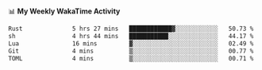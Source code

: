<!--
**stamp711/stamp711** is a ✨ _special_ ✨ repository because its `README.md` (this file) appears on your GitHub profile.

Here are some ideas to get you started:

- 🔭 I’m currently working on ...
- 🌱 I’m currently learning ...
- 👯 I’m looking to collaborate on ...
- 🤔 I’m looking for help with ...
- 💬 Ask me about ...
- 📫 How to reach me: ...
- 😄 Pronouns: ...
- ⚡ Fun fact: ...
-->

📊 **My Weekly WakaTime Activity**

<!--START_SECTION:waka-->

```txt
Rust              5 hrs 27 mins   ████████████▓░░░░░░░░░░░░   50.73 %
sh                4 hrs 44 mins   ███████████░░░░░░░░░░░░░░   44.17 %
Lua               16 mins         ▓░░░░░░░░░░░░░░░░░░░░░░░░   02.49 %
Git               4 mins          ▒░░░░░░░░░░░░░░░░░░░░░░░░   00.77 %
TOML              4 mins          ▒░░░░░░░░░░░░░░░░░░░░░░░░   00.71 %
```

<!--END_SECTION:waka-->
